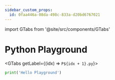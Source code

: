 ```yaml
---
sidebar_custom_props:
  id: 0faa446a-08da-498c-833a-d20bd6767021
---
```

import GTabs from '@site/src/components/GTabs'

# Python Playground

<GTabs getLabel={(idx) => `P${idx + 1}.py`}>

```py live_py noCompare persist title=python__playground__1.py id=e1097f86-c945-4c06-81cd-bb52c8811cb8
print('Hello Playground')

```

```py live_py noCompare persist title=python__playground__2.py id=295139dc-1933-4621-ac18-61c90ca8507e

```

```py live_py noCompare persist title=python__playground__3.py id=ff5585ae-0e76-471e-8922-7f600c1ef4e7

```


```py live_py noCompare persist title=python__playground__4.py id=1b00b838-77b2-44f3-9d4b-ecccc21dff2b

```


```py live_py noCompare persist title=python__playground__5.py id=29edb88a-a9de-45b9-85fc-18bc1d373329

```

</GTabs>

